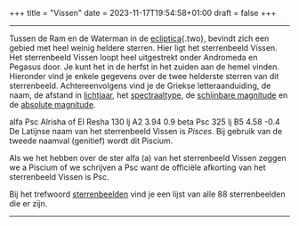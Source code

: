 +++
title = "Vissen"
date = 2023-11-17T19:54:58+01:00
draft = false
+++

---
Tussen de Ram en de Waterman in de [ecliptica](ecliptic.html){.two},
bevindt zich een gebied met heel weinig heldere sterren. Hier ligt het
sterrenbeeld Vissen. Het sterrenbeeld Vissen loopt heel uitgestrekt
onder Andromeda en Pegasus door. Je kunt het in de herfst in het zuiden
aan de hemel vinden.\
Hieronder vind je enkele gegevens over de twee helderste sterren van dit
sterrenbeeld. Achtereenvolgens vind je de Griekse letteraanduiding, de
naam, de afstand in [lichtjaar](/encyclopedie/lichtjaar), het
[spectraaltype](/encyclopedie/spectraa), de [schijnbare magnitude](/encyclopedie/magnitude) en de [absolute magnitude](/encyclopedie/absolute).

alfa Psc Alrisha of El Resha 130 lj A2 3.94 0.9 beta Psc 325 lj B5 4.58
-0.4 De Latijnse naam van het sterrenbeeld Vissen is *Pisces*. Bij
gebruik van de tweede naamval (genitief) wordt dit Piscium.

Als we het hebben over de ster alfa (a) van het sterrenbeeld Vissen
zeggen we a Piscium of we schrijven a Psc want de officiële afkorting
van het sterrenbeeld Vissen is Psc.

Bij het trefwoord [sterrenbeelden](/encyclopedie/sterrenbeeld) vind je een
lijst van alle 88 sterrenbeelden die er zijn.

---
